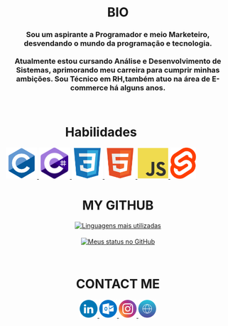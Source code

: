 <html>
   <body>
      <h1 align="center">BIO</h1>
   <h3 align="center">
      Sou um aspirante a Programador e meio Marketeiro, desvendando o mundo da programação e tecnologia.
      <br /><br />
      Atualmente estou cursando Análise e Desenvolvimento de Sistemas, aprimorando meu
      carreira para cumprir minhas ambições.
      Sou Técnico em RH,também atuo na área de E-commerce há alguns anos.
   </h3>
   <br/>

   <div align="center" style="display:inline-block">
      <h1>Habilidades</h1>
       <a href="https://github.com/search?l=C&q=user%3Becero&type=Repositories">
        <img height="70" title="C" src="assets/c.svg" title="C"/>
       </a>    
       <a href="#">
         <img height="70"src="https://raw.githubusercontent.com/WendiRamos/WendiRamos/main/assets/c-sharp.svg" title="C#" />
       </a>
       <a href="#">
         <img height="70" title="CSS3" src="./assets/css.svg">
       </a>
       <a href="#">
         <img height="70" title="HTML5" src="./assets/html.svg">
       </a>
       <a href="#">
         <img height="70" title="JavaScript" src="./assets/js.svg">
       </a>
       <a href="#">
         <img height="70" title="Svelte" src="./assets/svelte.svg">
       </a>
    </div>
  
   <div align="center">
      <h1>MY GITHUB</h1>
      <a href="https://github.com/Becero?tab=repositories">
         <img align="center" src="https://github-readme-stats-alpha-ashen.vercel.app/api/top-langs/?username=Becero&langs_count=10&layout=compact&theme=algolia" alt="Linguagens mais utilizadas">
      </a>
      <br /><br />
      <a href="https://github.com/Becero?tab=repositories">
         <img align="center" src="https://github-readme-stats-alpha-ashen.vercel.app/api?username=Becero&count_private=true&show_icons=true&hide=issues&theme=algolia" alt="Meus status no GitHub">
      </a>
      </p>
   </div>

   <br />

   <h1 align="center">CONTACT ME</h1>
   <div align="center">
      <a target="_blank" href="https://www.linkedin.com/in/luis-guilherme-ferreira-505285b8/">
         <img src="./assets/linkedin.svg" width="40" height="40"/>
      </a>
      <a target="_blank" href="mailto:guilherme.becel@gmail.com">
         <img src="./assets/outlook.svg" width="40" height="40"/>
      </a>
      <a target="_blank" href="https://www.instagram.com/luis_BECEL/">
         <img src="./assets/instagram.svg" width="40" height="40"/>
      </a>
      <a target="_blank" href="https://Becero.github.io/">
         <img src="./assets/website.svg" width="40" height="40"/>
      </a>
   </div>

   
   </body>
</html>
